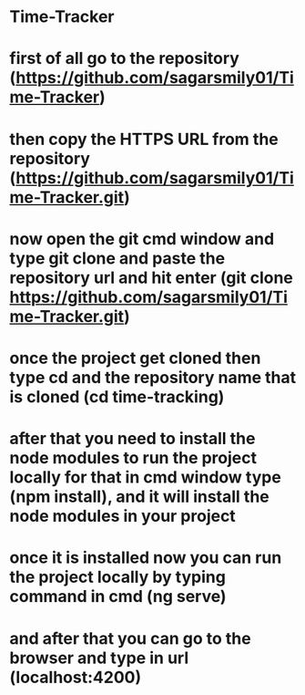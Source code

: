 # Time-Tracker


# first of all go to the repository (https://github.com/sagarsmily01/Time-Tracker)

# then copy the HTTPS URL from the repository (https://github.com/sagarsmily01/Time-Tracker.git)

# now open the git cmd window and type git clone and paste the repository url and hit enter (git clone https://github.com/sagarsmily01/Time-Tracker.git)

# once the project get cloned then type cd and the repository name that is cloned (cd time-tracking)

# after that you need to install the node modules to run the project locally for that in cmd window type (npm install), and it will install the node modules in your project 

# once it is installed now you can run the project locally by typing command in cmd (ng serve)

# and after that you can go to the browser and type in url (localhost:4200) 

